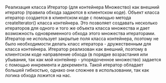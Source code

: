 Реализация класса Итератор (для контейнера Множество) как внешний итератор (правила обхода задаются в клиентском коде).
Объект класса итератор создается в клиентском коде с помощью метода createIterator() класса контейнера. Это позволяет создавать несколько итераторов для одного и того же объекта класса множества и дает возможность одновременного обхода этого множества итераторами.
Итератор не использует закрытые поля класса контейнера, поэтому не было необходимости делать класс итератора - дружественным для класса контейнера.
Итератор реализован как внешний, поэтому в клиентском коде направление обхода (в порядке возрастания или убывания, так как мой контейнер - упорядоченное множество) задается с помощью инкремента и декремента. Такой итератор обладает большей гибкостью, однако они сложнее в использовании, так как логика обхода ложится на нас.
